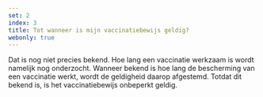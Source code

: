 ```yaml
---
set: 2
index: 3
title: Tot wanneer is mijn vaccinatiebewijs geldig?
webonly: true
---
```

Dat is nog niet precies bekend. Hoe lang een vaccinatie werkzaam is wordt namelijk nog onderzocht. Wanneer bekend is hoe lang de bescherming van een vaccinatie werkt, wordt de geldigheid daarop afgestemd. Totdat dit bekend is, is het vaccinatiebewijs onbeperkt geldig.
